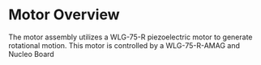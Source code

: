 <h1>Motor Overview</h1>
The motor assembly utilizes a WLG-75-R piezoelectric motor to generate rotational motion. This motor is controlled by a WLG-75-R-AMAG and Nucleo Board
